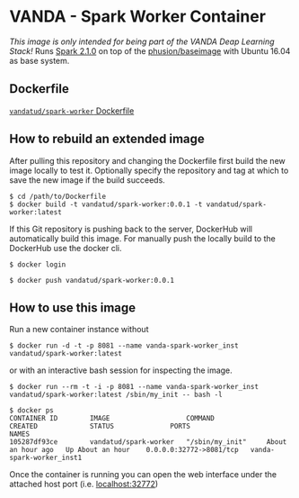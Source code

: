 # VANDA - Spark Worker Container

_This image is only intended for being part of the VANDA Deap Learning Stack!_ 
Runs [Spark 2.1.0](http://spark.apache.org/docs/2.1.0/) on top of the [phusion/baseimage](https://hub.docker.com/r/phusion/baseimage/) with Ubuntu 16.04 as base system.

## Dockerfile

[`vandatud/spark-worker` Dockerfile](https://github.com/vandatud/docker-spark-worker/blob/master/Dockerfile)

## How to rebuild an extended image

After pulling this repository and changing the Dockerfile first build the new image locally to test it.
Optionally specify the repository and tag at which to save the new image if the build succeeds.
```
$ cd /path/to/Dockerfile
$ docker build -t vandatud/spark-worker:0.0.1 -t vandatud/spark-worker:latest
```

If this Git repository is pushing back to the server, DockerHub will automatically build this image.
For manually push the locally build to the DockerHub use the docker cli.

```
$ docker login
```

```
$ docker push vandatud/spark-worker:0.0.1
```

## How to use this image

Run a new container instance without

```
$ docker run -d -t -p 8081 --name vanda-spark-worker_inst vandatud/spark-worker:latest
```

or with an interactive bash session for inspecting the image.

```
$ docker run --rm -t -i -p 8081 --name vanda-spark-worker_inst vandatud/spark-worker:latest /sbin/my_init -- bash -l
```

```
$ docker ps
CONTAINER ID        IMAGE                   COMMAND             CREATED             STATUS              PORTS                     NAMES
105287df93ce        vandatud/spark-worker   "/sbin/my_init"     About an hour ago   Up About an hour    0.0.0.0:32772->8081/tcp   vanda-spark-worker_inst1
```

Once the container is running you can open the web interface under the attached host port (i.e. [localhost:32772](http://localhost:32772))